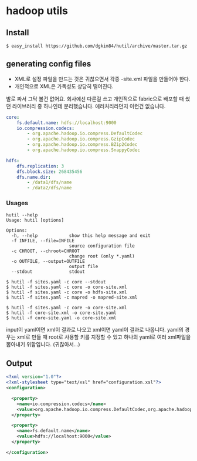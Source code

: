 # hadoop utils

## Install

```shell
$ easy_install https://github.com/dgkim84/hutil/archive/master.tar.gz
```

## generating config files

* XML로 설정 파일을 만드는 것은 귀찮으면서 각종 -site.xml 파일을 만들어야 한다.
* 개인적으로 XML은 가독성도 상당히 떨어진다.

발로 짜서 그닥 볼건 없어요. 회사에선 다른걸 쓰고 개인적으로 fabric으로 배포할 때 썼던 라이브러리 중 하나인데 분리했습니다. 에러처리라던지 이런건 없습니다.

```yaml
core:
	fs.default.name: hdfs://localhost:9000
	io.compression.codecs:
		- org.apache.hadoop.io.compress.DefaultCodec
		- org.apache.hadoop.io.compress.GzipCodec
		- org.apache.hadoop.io.compress.BZip2Codec
		- org.apache.hadoop.io.compress.SnappyCodec

hdfs:
	dfs.replication: 3
	dfs.block.size: 268435456
	dfs.name.dir:
		- /data1/dfs/name
		- /data2/dfs/name
```

### Usages

```shell
hutil --help
Usage: hutil [options]

Options:
  -h, --help            show this help message and exit
  -f INFILE, --file=INFILE
                        source configuration file
  -c CHROOT, --chroot=CHROOT
                        change root (only *.yaml)
  -o OUTFILE, --output=OUTFILE
                        output file
  --stdout              stdout
```

```shell
$ hutil -f sites.yaml -c core --stdout
$ hutil -f sites.yaml -c core -o core-site.xml
$ hutil -f sites.yaml -c core -o hdfs-site.xml
$ hutil -f sites.yaml -c mapred -o mapred-site.xml

$ hutil -f sites.yaml -c core -o core-site.xml
$ hutil -f core-site.xml -o core-site.yaml
$ hutil -f core-site.yaml -o core-site.xml
```
input이 yaml이면 xml이 결과로 나오고 xml이면 yaml이 결과로 나옵니다. yaml의 경우는 xml로 만들 때 root로 사용할 키를 지정할 수 있고 하나의 yaml로 여러 xml파일을 뽑아내기 위함입니다. (귀찮아서...)

## Output

```xml
<?xml version="1.0"?>
<?xml-stylesheet type="text/xsl" href="configuration.xsl"?>
<configuration>

  <property>
    <name>io.compression.codecs</name>
    <value>org.apache.hadoop.io.compress.DefaultCodec,org.apache.hadoop.io.compress.GzipCodec,org.apache.hadoop.io.compress.BZip2Codec,org.apache.hadoop.io.compress.SnappyCodec</value>
  </property>

  <property>
    <name>fs.default.name</name>
    <value>hdfs://localhost:9000</value>
  </property>

</configuration>
```
